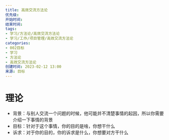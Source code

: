 ```yaml
---
title: 高效交流方法论
优先级: 
开始时间: 
结束时间: 
tags: 
- 学习/方法论/高效交流方法论
- 学习/工作/项目管理/高效交流方法论
categories: 
- 002目标
- 学习
- 方法论
- 高效交流方法论
创建时间: 2023-02-12 13:00
来源: 目标
---
```

# 理论

- 背景：与别人交流一个问题的时候，他可能并不清楚事情的起因，所以你需要介绍一下事情的背景
- 目标：针对于这个事情，你的目的是啥，你想干什么
- 诉求：对于你的目的，你的诉求是什么，你想要对方干什么

